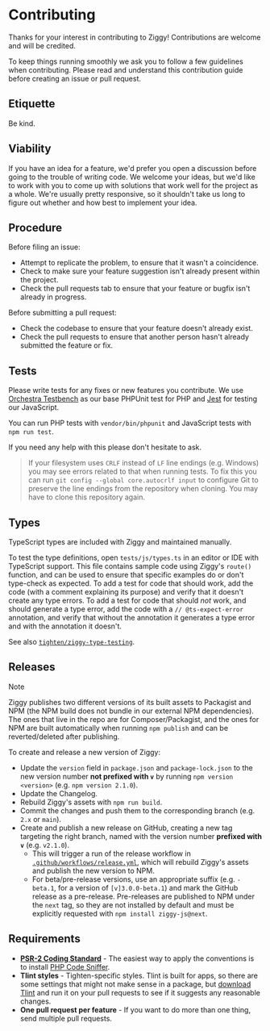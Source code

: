 # Contributing

Thanks for your interest in contributing to Ziggy! Contributions are welcome and will be credited.

To keep things running smoothly we ask you to follow a few guidelines when contributing. Please read and understand this contribution guide before creating an issue or pull request.

## Etiquette

Be kind.

## Viability

If you have an idea for a feature, we'd prefer you open a discussion before going to the trouble of writing code. We welcome your ideas, but we'd like to work with you to come up with solutions that work well for the project as a whole. We're usually pretty responsive, so it shouldn't take us long to figure out whether and how best to implement your idea.

## Procedure

Before filing an issue:

- Attempt to replicate the problem, to ensure that it wasn't a coincidence.
- Check to make sure your feature suggestion isn't already present within the project.
- Check the pull requests tab to ensure that your feature or bugfix isn't already in progress.

Before submitting a pull request:

- Check the codebase to ensure that your feature doesn't already exist.
- Check the pull requests to ensure that another person hasn't already submitted the feature or fix.

## Tests

Please write tests for any fixes or new features you contribute. We use [Orchestra Testbench](https://github.com/orchestral/testbench) as our base PHPUnit test for PHP and [Jest](https://jestjs.io/) for testing our JavaScript.

You can run PHP tests with `vendor/bin/phpunit` and JavaScript tests with `npm run test`.

If you need any help with this please don't hesitate to ask.

> If your filesystem uses `CRLF` instead of `LF` line endings (e.g. Windows) you may see errors related to that when running tests. To fix this you can run `git config --global core.autocrlf input` to configure Git to preserve the line endings from the repository when cloning. You may have to clone this repository again.

## Types

TypeScript types are included with Ziggy and maintained manually.

To test the type definitions, open `tests/js/types.ts` in an editor or IDE with TypeScript support. This file contains sample code using Ziggy's `route()` function, and can be used to ensure that specific examples do or don't type-check as expected. To add a test for code that should work, add the code (with a comment explaining its purpose) and verify that it doesn't create any type errors. To add a test for code that should _not_ work, and should generate a type error, add the code with a `// @ts-expect-error` annotation, and verify that without the annotation it generates a type error and with the annotation it doesn't.

See also [`tighten/ziggy-type-testing`](https://github.com/tighten/ziggy-type-testing).

## Releases

> [!NOTE]
> Ziggy publishes two different versions of its built assets to Packagist and NPM (the NPM build does not bundle in our external NPM dependencies). The ones that live in the repo are for Composer/Packagist, and the ones for NPM are built automatically when running `npm publish` and can be reverted/deleted after publishing.

To create and release a new version of Ziggy:

- Update the `version` field in `package.json` and `package-lock.json` to the new version number **not prefixed with `v`** by running `npm version <version>` (e.g. `npm version 2.1.0`).
- Update the Changelog.
- Rebuild Ziggy's assets with `npm run build`.
- Commit the changes and push them to the corresponding branch (e.g. `2.x` or `main`).
- Create and publish a new release on GitHub, creating a new tag targeting the right branch, named with the version number **prefixed with `v`** (e.g. `v2.1.0`).
    - This will trigger a run of the release workflow in [`.github/workflows/release.yml`](.github/workflows/release.yml), which will rebuild Ziggy's assets and publish the new version to NPM.
    - For beta/pre-release versions, use an appropriate suffix (e.g. `-beta.1`, for a version of `[v]3.0.0-beta.1`) and mark the GitHub release as a pre-release. Pre-releases are published to NPM under the `next` tag, so they are not installed by default and must be explicitly requested with `npm install ziggy-js@next`.

## Requirements

- **[PSR-2 Coding Standard](https://github.com/php-fig/fig-standards/blob/master/accepted/PSR-2-coding-style-guide.md)** - The easiest way to apply the conventions is to install [PHP Code Sniffer](https://github.com/squizlabs/PHP_CodeSniffer).
- **Tlint styles** - Tighten-specific styles. Tlint is built for apps, so there are some settings that might not make sense in a package, but [download Tlint](https://github.com/tighten/tlint) and run it on your pull requests to see if it suggests any reasonable changes.
- **One pull request per feature** - If you want to do more than one thing, send multiple pull requests.
